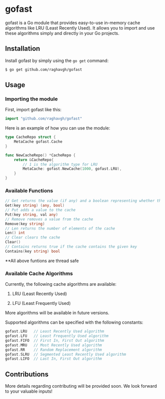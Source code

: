 # gofast

gofast is a Go module that provides easy-to-use in-memory cache algorithms like LRU (Least Recently Used). It allows you to import and use these algorithms simply and directly in your Go projects.

## Installation

Install gofast by simply using the `go get` command:

```bash
$ go get github.com/raghavgh/gofast
```

## Usage
### Importing the module
First, import gofast like this:

```go
import "github.com/raghavgh/gofast"
```
Here is an example of how you can use the module:
```go
type CacheRepo struct {
    MetaCache gofast.Cache
}

func NewCacheRepo() *CacheRepo {
    return &CacheRepo{
        // 1 is the algorithm type for LRU
        MetaCache: gofast.NewCache(1000, gofast.LRU),
    }
}
```
### Available Functions
```go
// Get returns the value (if any) and a boolean representing whether the value was found or not
Get(key string) (any, bool)
// Put adds a value to the cache
Put(key string, val any)
// Remove removes a value from the cache
Remove(key string)
// Len returns the number of elements of the cache
Len() int
// Clear clears the cache
Clear()
// Contains returns true if the cache contains the given key
Contains(key string) bool
```
  **All above funtions are thread safe

### Available Cache Algorithms
Currently, the following cache algorithms are available:

1. LRU (Least Recently Used)

2. LFU (Least Frequently Used)

More algorithms will be available in future versions.

Supported algorithms can be specified with the following constants:

```go
gofast.LRU   // Least Recently Used algorithm
gofast.LFU   // Least Frequently Used algorithm
gofast.FIFO  // First In, First Out algorithm
gofast.MRU   // Most Recently Used algorithm
gofast.RR    // Random Replacement algorithm
gofast.SLRU  // Segmented Least Recently Used algorithm
gofast.LIFO  // Last In, First Out algorithm
```
## Contributions
More details regarding contributing will be provided soon. We look forward to your valuable inputs!